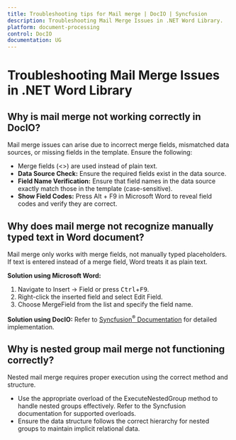 ```yaml
---
title: Troubleshooting tips for Mail merge | DocIO | Syncfusion
description: Troubleshooting Mail Merge Issues in .NET Word Library.
platform: document-processing
control: DocIO
documentation: UG
---
```


# Troubleshooting Mail Merge Issues in .NET Word Library

## Why is mail merge not working correctly in DocIO?

Mail merge issues can arise due to incorrect merge fields, mismatched data sources, or missing fields in the template. Ensure the following:

*  Merge fields (<<FieldName>>) are used instead of plain text.
*  **Data Source Check:** Ensure the required fields exist in the data source.
*  **Field Name Verification:** Ensure that field names in the data source exactly match those in the template (case-sensitive).
*  **Show Field Codes:** Press Alt + F9 in Microsoft Word to reveal field codes and verify they are correct.

## Why does mail merge not recognize manually typed text in Word document?

Mail merge only works with merge fields, not manually typed placeholders. If text is entered instead of a merge field, Word treats it as plain text.

**Solution using Microsoft Word:**
1.	Navigate to Insert → Field or press <kbd>Ctrl</kbd>+<kbd>F9</kbd>.
2.	Right-click the inserted field and select Edit Field.
3.	Choose MergeField from the list and specify the field name.

**Solution using DocIO:**
Refer to [Syncfusion<sup>&reg;</sup> Documentation](https://help.syncfusion.com/document-processing/word/word-library/net/working-with-find-and-replace#find-and-replace-a-pattern-of-text-with-a-merge-field) for detailed implementation.

## Why is nested group mail merge not functioning correctly?

Nested mail merge requires proper execution using the correct method and structure.
*  Use the appropriate overload of the ExecuteNestedGroup method to handle nested groups effectively. Refer to the Syncfusion documentation for supported overloads.
*  Ensure the data structure follows the correct hierarchy for nested groups to maintain implicit relational data.
